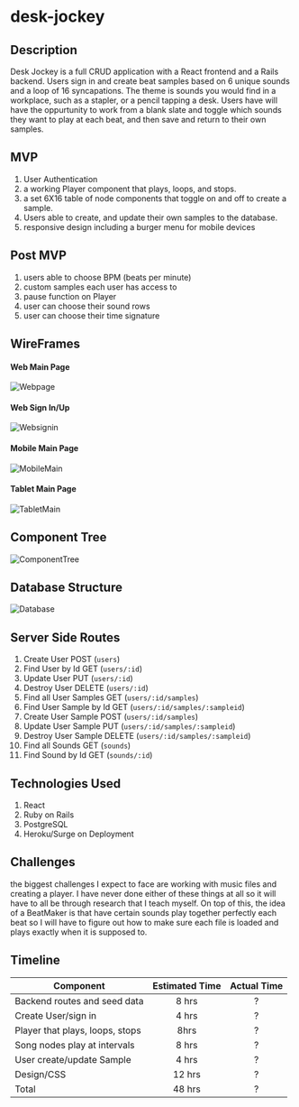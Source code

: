# desk-jockey

## Description
Desk Jockey is a full CRUD application with a React frontend and a Rails backend. Users sign in and create beat samples based on 6 unique sounds and a loop of 16 syncapations. The theme is sounds you would find in a workplace, such as a stapler, or a pencil tapping a desk. Users have will have the oppurtunity to work from a blank slate and toggle which sounds they want to play at each beat, and then save and return to their own samples.

## MVP
1. User Authentication
2. a working Player component that plays, loops, and stops.
3. a set 6X16 table of node components that toggle on and off to create a sample.
4. Users able to create, and update their own samples to the database.
5. responsive design including a burger menu for mobile devices

## Post MVP
1. users able to choose BPM (beats per minute)
2. custom samples each user has access to
3. pause function on Player
4. user can choose their sound rows
5. user can choose their time signature

## WireFrames

#### Web Main Page
![Webpage](https://i.imgur.com/2PIZ6o2.png) 
#### Web Sign In/Up
![Websignin](https://i.imgur.com/T2K09JP.png)
#### Mobile Main Page
![MobileMain](https://i.imgur.com/2SfBSu6.png)
#### Tablet Main Page
![TabletMain](https://i.imgur.com/7GEFOuQ.png)

## Component Tree
![ComponentTree](https://i.imgur.com/WCeSDBL.png)

## Database Structure
![Database](https://i.imgur.com/hfcvlpD.png)

## Server Side Routes
1. Create User  POST (`users`)
2. Find User by Id GET (`users/:id`)
3. Update User PUT (`users/:id`)
4. Destroy User DELETE (`users/:id`)
5. Find all User Samples GET (`users/:id/samples`)
6. Find User Sample by Id GET (`users/:id/samples/:sampleid`)
7. Create  User Sample POST (`users/:id/samples`)
8. Update User Sample PUT (`users/:id/samples/:sampleid`)
8. Destroy User Sample DELETE (`users/:id/samples/:sampleid`)
9. Find all Sounds GET (`sounds`)
10. Find Sound by Id GET (`sounds/:id`)

## Technologies Used
1. React
2. Ruby on Rails
3. PostgreSQL
4. Heroku/Surge on Deployment

## Challenges
the biggest challenges I expect to face are working with music files and creating a player. I have never done either of these things at all so it will have to all be through research that I teach myself. On top of this, the idea of a BeatMaker is that have certain sounds play together perfectly each beat so I will have to figure out how to make sure each file is loaded and plays exactly when it is supposed to.



## Timeline
| Component |  Estimated Time | Actual Time |
| --- | :---: | :---: | 
| Backend routes and seed data | 8 hrs| ?|
| Create User/sign in | 4 hrs| ?|
| Player that plays, loops, stops | 8hrs| ?| 
| Song nodes play at intervals | 8 hrs| ?|
| User create/update Sample | 4 hrs| ?|
| Design/CSS | 12 hrs| ?|
| Total | 48 hrs| ?|





